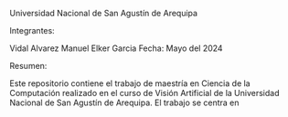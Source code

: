 Universidad Nacional de San Agustín de Arequipa

Integrantes:

Vidal Alvarez Manuel
Elker Garcia
Fecha: Mayo del 2024

Resumen:

Este repositorio contiene el trabajo de maestría en Ciencia de la Computación realizado en el curso de Visión Artificial de la Universidad Nacional de San Agustín de Arequipa. El trabajo se centra en
